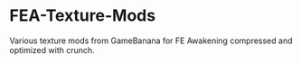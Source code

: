 # FEA-Texture-Mods
Various texture mods from GameBanana for FE Awakening compressed and optimized with crunch. 
